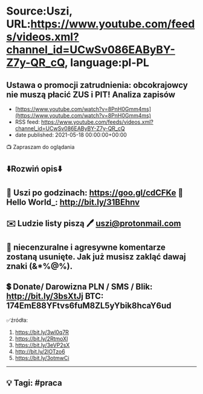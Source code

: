 # Source:Uszi, URL:https://www.youtube.com/feeds/videos.xml?channel_id=UCwSv086EAByBY-Z7y-QR_cQ, language:pl-PL

## Ustawa o promocji zatrudnienia: obcokrajowcy nie muszą płacić ZUS i PIT! Analiza zapisów
 - [https://www.youtube.com/watch?v=8PnH0Gmm4ms](https://www.youtube.com/watch?v=8PnH0Gmm4ms)
 - RSS feed: https://www.youtube.com/feeds/videos.xml?channel_id=UCwSv086EAByBY-Z7y-QR_cQ
 - date published: 2021-05-18 00:00:00+00:00

📺 Zapraszam do oglądania

⬇️Rozwiń opis⬇️
------------------------------------------------------------
👀 Uszi po godzinach: https://goo.gl/cdCFKe
👀 Hello World_: http://bit.ly/31BEhnv
------------------------------------------------------------
✉️ Ludzie listy piszą 
🖊️ uszi@protonmail.com
------------------------------------------------------------
👺 niecenzuralne i agresywne komentarze zostaną usunięte.  Jak już musisz zakląć dawaj znaki (&*%@%).
------------------------------------------------------------
💲 Donate/ Darowizna
PLN / SMS / Blik: http://bit.ly/3bsXtJj
BTC: 174EmE88YFtvs6fuM8ZL5yYbik8hcaY6ud
-------------------------------------------------------------
✅źródła:
1. https://bit.ly/3wl0q7R
2. https://bit.ly/2RtmoXl
3. https://bit.ly/3eVP2sX
4. http://bit.ly/2lOTzo6
5. https://bit.ly/3otmwCi
---------------------------------------------------------------
💡 Tagi: #praca
--------------------------------------------------------------

